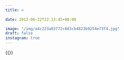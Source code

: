 ```yaml
---
title: >
  
date: 2012-06-22T22:13:45+00:00

image: "/img/a4c223a03772c683cb4823b9254e73f4.jpg"
draft: false
instagram: true
---
```


{{<photo src="/img/a4c223a03772c683cb4823b9254e73f4.jpg">}}
